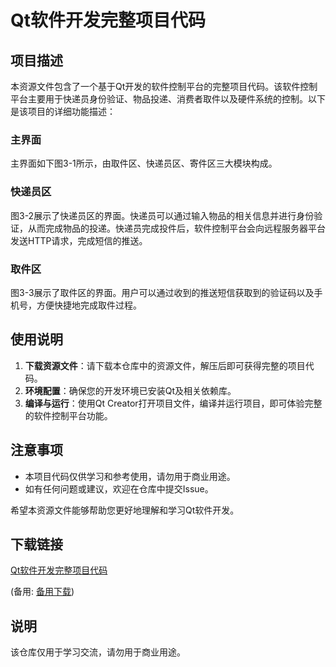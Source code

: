 # Qt软件开发完整项目代码

## 项目描述

本资源文件包含了一个基于Qt开发的软件控制平台的完整项目代码。该软件控制平台主要用于快递员身份验证、物品投递、消费者取件以及硬件系统的控制。以下是该项目的详细功能描述：

### 主界面

主界面如下图3-1所示，由取件区、快递员区、寄件区三大模块构成。

### 快递员区

图3-2展示了快递员区的界面。快递员可以通过输入物品的相关信息并进行身份验证，从而完成物品的投递。快递员完成投件后，软件控制平台会向远程服务器平台发送HTTP请求，完成短信的推送。

### 取件区

图3-3展示了取件区的界面。用户可以通过收到的推送短信获取到的验证码以及手机号，方便快捷地完成取件过程。

## 使用说明

1. **下载资源文件**：请下载本仓库中的资源文件，解压后即可获得完整的项目代码。
2. **环境配置**：确保您的开发环境已安装Qt及相关依赖库。
3. **编译与运行**：使用Qt Creator打开项目文件，编译并运行项目，即可体验完整的软件控制平台功能。

## 注意事项

- 本项目代码仅供学习和参考使用，请勿用于商业用途。
- 如有任何问题或建议，欢迎在仓库中提交Issue。

希望本资源文件能够帮助您更好地理解和学习Qt软件开发。

## 下载链接
[Qt软件开发完整项目代码](https://pan.quark.cn/s/be13baa804d8) 

(备用: [备用下载](https://pan.baidu.com/s/1JnxWKKCanUVifNp_gv8Nbw?pwd=1234))

## 说明

该仓库仅用于学习交流，请勿用于商业用途。
